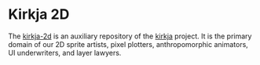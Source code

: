 # Kirkja 2D

The [kirkja-2d](./) is an auxiliary repository of the [kirkja](../kirkja) project. It is the primary domain of our 2D sprite artists, pixel plotters, anthropomorphic animators, UI underwriters, and layer lawyers.
